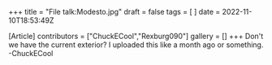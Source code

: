 +++
title = "File talk:Modesto.jpg"
draft = false
tags = [ ]
date = 2022-11-10T18:53:49Z

[Article]
contributors = ["ChuckECool","Rexburg090"]
gallery = []
+++
Don't we have the current exterior? I uploaded this like a month ago or something. -ChuckECool
